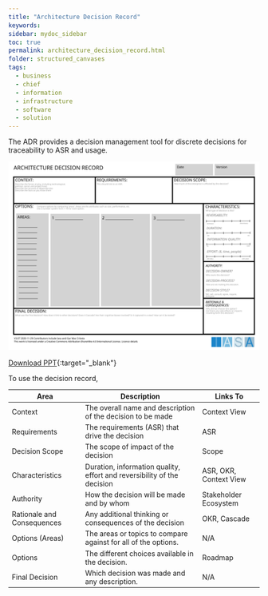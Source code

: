 ```yaml
---
title: "Architecture Decision Record"
keywords: 
sidebar: mydoc_sidebar
toc: true
permalink: architecture_decision_record.html
folder: structured_canvases
tags: 
  - business
  - chief
  - information
  - infrastructure
  - software
  - solution
---
```


The ADR provides a decision management tool for discrete decisions for traceability to ASR and usage.

![image001](media/architecture_decision_record001.svg)

[Download PPT](media/ppt/architecture_decision_record.ppt){:target="_blank"}

To use the decision record, 

| Area                       | Description                                                             | Links To               |
| -------------------------- | ----------------------------------------------------------------------- | ---------------------- |
| Context                    | The overall name and description of the decision to be made             | Context View           |
| Requirements               | The requirements (ASR) that drive the decision                          | ASR                    |
| Decision Scope             | The scope of impact of the decision                                     | Scope                  |
| Characteristics            | Duration, information quality, effort and reversibility of the decision | ASR, OKR, Context View |
| Authority                  | How the decision will be made and by whom                               | Stakeholder Ecosystem  |
| Rationale and Consequences | Any additional thinking or consequences of the decision                 | OKR, Cascade           |
| Options (Areas)            | The areas or topics to compare against for all of the options.          | N/A                    |
| Options                    | The different choices available in the decision.                        | Roadmap                |
| Final Decision             | Which decision was made and any description.                            | N/A                    |